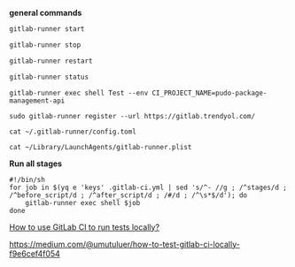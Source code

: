 **general commands**

```bash
gitlab-runner start

gitlab-runner stop

gitlab-runner restart

gitlab-runner status
```

```shell
gitlab-runner exec shell Test --env CI_PROJECT_NAME=pudo-package-management-api
```

```shell
sudo gitlab-runner register --url https://gitlab.trendyol.com/
```

```shell
cat ~/.gitlab-runner/config.toml
```

```shell
cat ~/Library/LaunchAgents/gitlab-runner.plist 
```

**Run all stages**

```shell
#!/bin/sh
for job in $(yq e 'keys' .gitlab-ci.yml | sed 's/^- //g ; /^stages/d ; /^before_script/d ; /^after_script/d ; /#/d ; /^\s*$/d'); do
    gitlab-runner exec shell $job
done
```

[How to use GitLab CI to run tests locally?](https://www.lambdatest.com/blog/use-gitlab-ci-to-run-test-locally/)

https://medium.com/@umutuluer/how-to-test-gitlab-ci-locally-f9e6cef4f054
